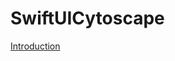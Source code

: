 # SwiftUICytoscape

[Introduction](https://luomein.medium.com/tca-for-network-graph-via-cytoscape-js-d4dbda2d0a96)
